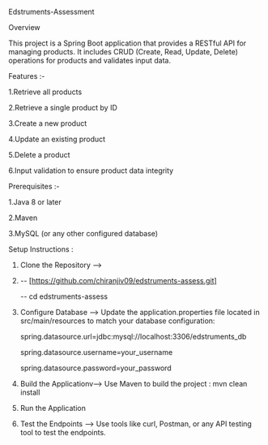
Edstruments-Assessment


Overview

This project is a Spring Boot application that provides a RESTful API for managing products. It includes CRUD (Create, Read, Update, Delete) operations for products and validates input data.

Features :-

1.Retrieve all products

2.Retrieve a single product by ID

3.Create a new product

4.Update an existing product

5.Delete a product

6.Input validation to ensure product data integrity


Prerequisites :-

1.Java 8 or later

2.Maven

3.MySQL (or any other configured database)


Setup Instructions :
1. Clone the Repository -->
2. 
   -- [https://github.com/chiranjiv09/edstruments-assess.git]
   
   -- cd edstruments-assess
   

4. Configure Database --> Update the application.properties file located in src/main/resources to match your database configuration:
   
   spring.datasource.url=jdbc:mysql://localhost:3306/edstruments_db
   
   spring.datasource.username=your_username
   
   spring.datasource.password=your_password

6.  Build the Applicationv--> Use Maven to build the project : mvn clean install
7.  Run the Application
8. Test the Endpoints --> Use tools like curl, Postman, or any API testing tool to test the endpoints.
